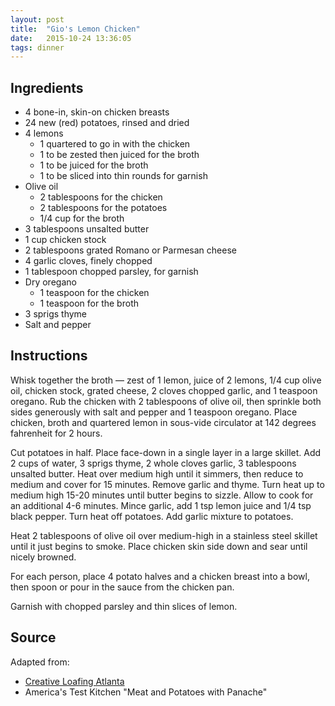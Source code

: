 ```yaml
---
layout: post
title:  "Gio's Lemon Chicken"
date:   2015-10-24 13:36:05
tags: dinner
---
```


Ingredients
-----------
- 4 bone-in, skin-on chicken breasts
- 24 new (red) potatoes, rinsed and dried
- 4 lemons
  - 1 quartered to go in with the chicken
  - 1 to be zested then juiced for the broth
  - 1 to be juiced for the broth
  - 1 to be sliced into thin rounds for garnish
- Olive oil
  - 2 tablespoons for the chicken
  - 2 tablespoons for the potatoes
  - 1/4 cup for the broth
- 3 tablespoons unsalted butter
- 1 cup chicken stock
- 2 tablespoons grated Romano or Parmesan cheese
- 4 garlic cloves, finely chopped
- 1 tablespoon chopped parsley, for garnish
- Dry oregano
  - 1 teaspoon for the chicken
  - 1 teaspoon for the broth
- 3 sprigs thyme
- Salt and pepper

Instructions
------------

Whisk together the broth — zest of 1 lemon, juice of 2 lemons, 1/4 cup olive
oil, chicken stock, grated cheese, 2 cloves chopped garlic, and 1 teaspoon
oregano. Rub the chicken with 2 tablespoons of olive oil, then sprinkle both
sides generously with salt and pepper and 1 teaspoon oregano. Place chicken,
broth and quartered lemon in sous-vide circulator at 142 degrees fahrenheit for
2 hours.

Cut potatoes in half. Place face-down in a single layer in a large skillet. Add
2 cups of water, 3 sprigs thyme, 2 whole cloves garlic, 3 tablespoons unsalted
butter. Heat over medium high until it simmers, then reduce to medium and cover
for 15 minutes. Remove garlic and thyme. Turn heat up to medium high 15-20
minutes until butter begins to sizzle. Allow to cook for an additional 4-6
minutes. Mince garlic, add 1 tsp lemon juice and 1/4 tsp black pepper. Turn
heat off potatoes. Add garlic mixture to potatoes.

Heat 2 tablespoons of olive oil over medium-high in a stainless steel skillet
until it just begins to smoke. Place chicken skin side down and sear until
nicely browned.

For each person, place 4 potato halves and a chicken breast into a bowl, then
spoon or pour in the sauce from the chicken pan.

Garnish with chopped parsley and thin slices of lemon.

Source
------
Adapted from:

- [Creative Loafing Atlanta](http://m.clatl.com/atlanta/recreating-an-atlanta-restaurant-meal-at-home/Content?oid=9498655&showFullText=true)
- America's Test Kitchen "Meat and Potatoes with Panache"


